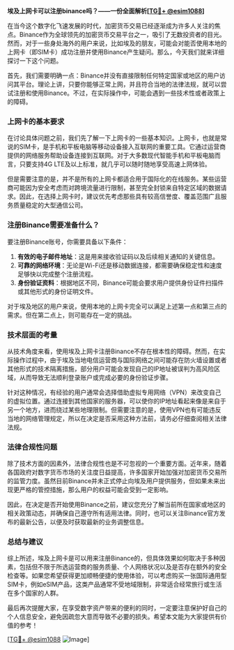 **埃及上网卡可以注册binance吗？——一份全面解析[[TG💪+ @esim1088](https://t.me/s/esim1088)]**

在当今这个数字化飞速发展的时代，加密货币交易已经逐渐成为许多人关注的焦点。Binance作为全球领先的加密货币交易平台之一，吸引了无数投资者的目光。然而，对于一些身处海外的用户来说，比如埃及的朋友，可能会对能否使用本地的上网卡（即SIM卡）成功注册并使用Binance产生疑问。那么，今天我们就来详细探讨一下这个问题。

首先，我们需要明确一点：Binance并没有直接限制任何特定国家或地区的用户访问其平台。理论上讲，只要你能够正常上网，并且符合当地的法律法规，就可以尝试注册和使用Binance。不过，在实际操作中，可能会遇到一些技术性或者政策上的障碍。

### 上网卡的基本要求

在讨论具体问题之前，我们先了解一下上网卡的一些基本知识。上网卡，也就是常说的SIM卡，是手机和平板电脑等移动设备接入互联网的重要工具。它通过运营商提供的网络服务帮助设备连接到互联网。对于大多数现代智能手机和平板电脑而言，只要支持4G LTE及以上标准，就几乎可以随时随地享受高速上网体验。

但是需要注意的是，并不是所有的上网卡都适合用于国际化的在线服务。某些运营商可能因为安全考虑而对跨境流量进行限制，甚至完全封锁来自特定区域的数据请求。因此，在选择上网卡时，建议优先考虑那些具有较高信誉度、覆盖范围广且服务质量稳定的大型通信公司。

### 注册Binance需要准备什么？

要注册Binance账号，你需要具备以下条件：

1. **有效的电子邮件地址**：这是用来接收验证码以及后续相关通知的关键信息。
2. **可靠的网络环境**：无论是Wi-Fi还是移动数据连接，都需要确保稳定性和速度足够快以完成整个注册流程。
3. **身份验证资料**：根据地区不同，Binance可能会要求用户提供身份证件扫描件或其他形式的身份证明文件。

对于埃及地区的用户来说，使用本地的上网卡完全可以满足上述第一点和第三点的需求。但在第二点上，则可能存在一定的挑战。

### 技术层面的考量

从技术角度来看，使用埃及上网卡注册Binance不存在根本性的障碍。然而，在实际操作过程中，由于埃及当地电信运营商与国际网络之间可能存在防火墙设置或者其他形式的技术隔离措施，部分用户可能会发现自己的IP地址被误判为高风险区域，从而导致无法顺利登录账户或完成必要的身份验证步骤。

针对这种情况，有经验的用户通常会选择借助虚拟专用网络（VPN）来改变自己的虚拟位置。通过连接到其他国家的服务器，可以使你的IP地址看起来像是来自于另一个地方，进而绕过某些地理限制。但需要注意的是，使用VPN也有可能违反当地的网络管理规定，所以在决定是否采用这种方法前，请务必仔细查阅相关法律法规。

### 法律合规性问题

除了技术方面的因素外，法律合规性也是不可忽视的一个重要方面。近年来，随着各国政府对数字货币市场的关注度日益提高，许多国家开始加强对加密货币交易所的监管力度。虽然目前Binance并未正式停止向埃及用户提供服务，但如果未来出现更严格的管控措施，那么用户的权益可能会受到一定影响。

因此，在决定是否开始使用Binance之前，建议您充分了解当前所在国家或地区的相关政策动态，并确保自己遵守所有适用法律。同时，也可以关注Binance官方发布的最新公告，以便及时获取最新的业务调整信息。

### 总结与建议

综上所述，埃及上网卡是可以用来注册Binance的，但具体效果如何取决于多种因素，包括但不限于所选运营商的服务质量、个人网络状况以及是否存在额外的安全检查等。如果您希望获得更加顺畅便捷的使用体验，可以考虑购买一张国际通用型SIM卡，例如eSIM产品，这类产品通常不受地域限制，非常适合经常旅行或生活在多个国家的人群。

最后再次提醒大家，在享受数字资产带来的便利的同时，一定要注意保护好自己的个人信息安全，避免因疏忽大意而导致不必要的损失。希望本文能为大家提供有价值的参考！

[[TG💪+ @esim1088](https://t.me/s/esim1088) ![Image](https://i.postimg.cc/4NQfJmqS/Snipaste-2025-05-13-00-14-12.png)]